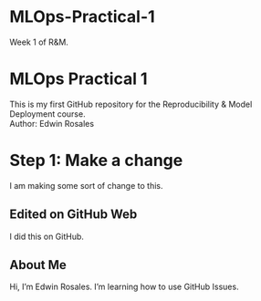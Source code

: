 # MLOps-Practical-1
Week 1 of R&amp;M. 
# MLOps Practical 1
This is my first GitHub repository for the Reproducibility & Model Deployment course.  
Author: Edwin Rosales 
# Step 1: Make a change 
I am making some sort of change to this. 
## Edited on GitHub Web
I did this on GitHub. 
## About Me
Hi, I’m Edwin Rosales.
I’m learning how to use GitHub Issues. 